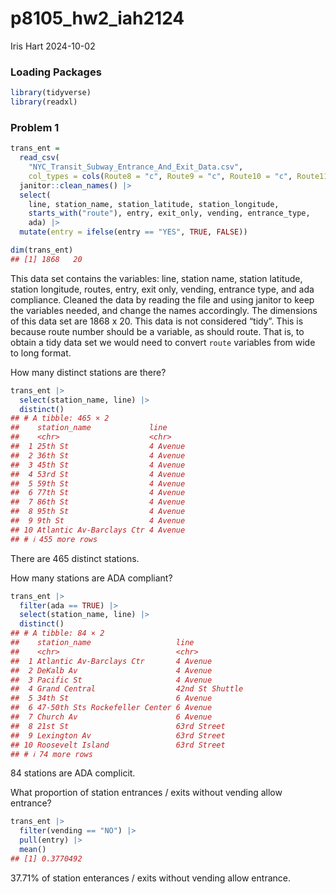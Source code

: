 p8105_hw2_iah2124
================
Iris Hart
2024-10-02

### Loading Packages

``` r
library(tidyverse)
library(readxl)
```

### Problem 1

``` r
trans_ent = 
  read_csv(
    "NYC_Transit_Subway_Entrance_And_Exit_Data.csv",
    col_types = cols(Route8 = "c", Route9 = "c", Route10 = "c", Route11 = "c")) |> 
  janitor::clean_names() |> 
  select(
    line, station_name, station_latitude, station_longitude, 
    starts_with("route"), entry, exit_only, vending, entrance_type, 
    ada) |> 
  mutate(entry = ifelse(entry == "YES", TRUE, FALSE))
```

``` r
dim(trans_ent)
## [1] 1868   20
```

This data set contains the variables: line, station name, station
latitude, station longitude, routes, entry, exit only, vending, entrance
type, and ada compliance. Cleaned the data by reading the file and using
janitor to keep the variables needed, and change the names accordingly.
The dimensions of this data set are 1868 x 20. This data is not
considered “tidy”. This is because route number should be a variable, as
should route. That is, to obtain a tidy data set we would need to
convert `route` variables from wide to long format.

How many distinct stations are there?

``` r
trans_ent |> 
  select(station_name, line) |> 
  distinct()
## # A tibble: 465 × 2
##    station_name             line    
##    <chr>                    <chr>   
##  1 25th St                  4 Avenue
##  2 36th St                  4 Avenue
##  3 45th St                  4 Avenue
##  4 53rd St                  4 Avenue
##  5 59th St                  4 Avenue
##  6 77th St                  4 Avenue
##  7 86th St                  4 Avenue
##  8 95th St                  4 Avenue
##  9 9th St                   4 Avenue
## 10 Atlantic Av-Barclays Ctr 4 Avenue
## # ℹ 455 more rows
```

There are 465 distinct stations.

How many stations are ADA compliant?

``` r
trans_ent |> 
  filter(ada == TRUE) |> 
  select(station_name, line) |> 
  distinct()
## # A tibble: 84 × 2
##    station_name                   line           
##    <chr>                          <chr>          
##  1 Atlantic Av-Barclays Ctr       4 Avenue       
##  2 DeKalb Av                      4 Avenue       
##  3 Pacific St                     4 Avenue       
##  4 Grand Central                  42nd St Shuttle
##  5 34th St                        6 Avenue       
##  6 47-50th Sts Rockefeller Center 6 Avenue       
##  7 Church Av                      6 Avenue       
##  8 21st St                        63rd Street    
##  9 Lexington Av                   63rd Street    
## 10 Roosevelt Island               63rd Street    
## # ℹ 74 more rows
```

84 stations are ADA complicit.

What proportion of station entrances / exits without vending allow
entrance?

``` r
trans_ent |> 
  filter(vending == "NO") |> 
  pull(entry) |> 
  mean()
## [1] 0.3770492
```

37.71% of station enterances / exits without vending allow entrance.
